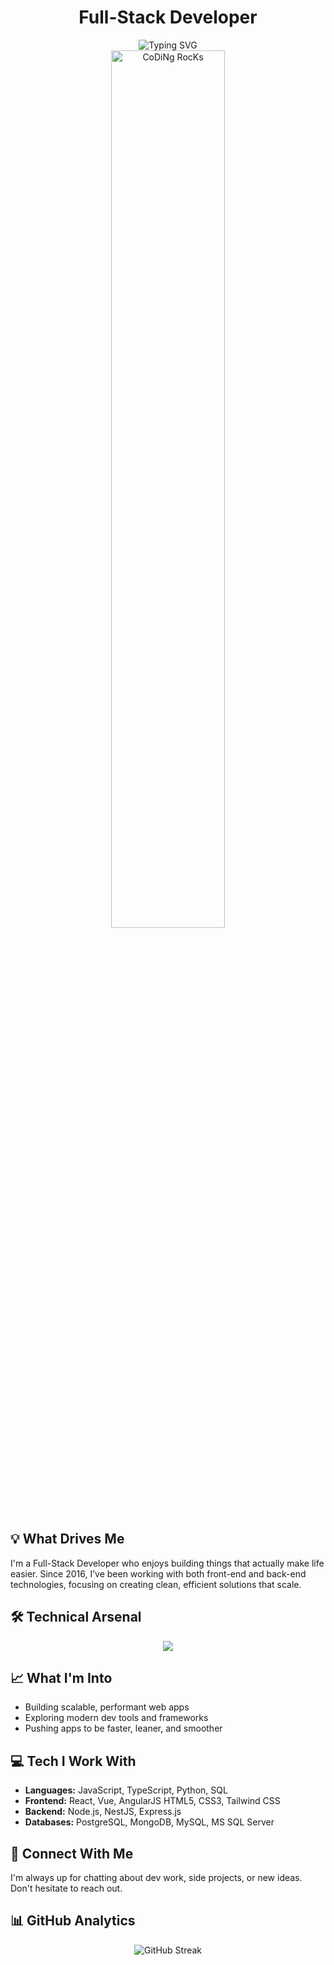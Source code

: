 <div align="center">
  <h1>Full-Stack Developer</h1>
</div>

<div align="center">
  <img src="https://readme-typing-svg.herokuapp.com?font=Fira+Code&pause=1000&color=2196F3&center=true&vCenter=true&width=435&lines=Building+scalable+web+applications;Full-Stack+Developer;Coming+up+with+smart+solutions;Making+complex+problems+simple" alt="Typing SVG" />
</div>

<div align="center">
  <img src="https://github.com/SP-XD/SP-XD/blob/main/images/dev-working_rounded.gif?raw=true" href="https://github.com/SP-XD" alt="CoDiNg RocKs" width="60%"/><br>
</div>


## 💡 What Drives Me
I'm a Full-Stack Developer who enjoys building things that actually make life easier. Since 2016, I’ve been working with both front-end and back-end technologies, focusing on creating clean, efficient solutions that scale.



## 🛠️ Technical Arsenal
<div align="center">
  <img src="https://skillicons.dev/icons?i=js,ts,react,vue,angular,laravel,php,nodejs,dotnet,postgres,mongodb,docker,git,vscode&perline=5" />
</div>


## 📈 What I'm Into
- Building scalable, performant web apps
- Exploring modern dev tools and frameworks
- Pushing apps to be faster, leaner, and smoother


## 💻 Tech I Work With
- **Languages:** JavaScript, TypeScript, Python, SQL  
- **Frontend:** React, Vue, AngularJS HTML5, CSS3, Tailwind CSS  
- **Backend:** Node.js, NestJS, Express.js  
- **Databases:** PostgreSQL, MongoDB, MySQL, MS SQL Server


## 🌟 Connect With Me
I'm always up for chatting about dev work, side projects, or new ideas. Don't hesitate to reach out.


## 📊 GitHub Analytics
<div align="center">
  <img align="center" src="https://github-readme-streak-stats.herokuapp.com/?user=DnAlvrz&theme=tokyonight" alt="GitHub Streak" />
</div>



